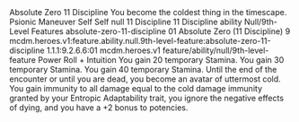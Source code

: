 <ability>
  <name>Absolute Zero</name>
  <cost>11 Discipline</cost>
  <flavor>You become the coldest thing in the timescape.</flavor>
  <keywords>
    <keyword>Psionic</keyword>
  </keywords>
  <type>Maneuver</type>
  <distance>Self</distance>
  <target>Self</target>
  <metadata>
    <class>null</class>
    <cost>11 Discipline</cost>
    <cost_amount>11</cost_amount>
    <cost_resource>Discipline</cost_resource>
    <feature_type>ability</feature_type>
    <file_dpath>Null/9th-Level Features</file_dpath>
    <item_id>absolute-zero-11-discipline</item_id>
    <item_index>01</item_index>
    <item_name>Absolute Zero (11 Discipline)</item_name>
    <level>9</level>
    <scc>mcdm.heroes.v1:feature.ability.null.9th-level-feature:absolute-zero-11-discipline</scc>
    <scdc>1.1.1:9.2.6.6:01</scdc>
    <source>mcdm.heroes.v1</source>
    <type>feature/ability/null/9th-level-feature</type>
  </metadata>
  <effects>
    <effect type="roll">
      <roll>Power Roll + Intuition</roll>
      <t1>You gain 20 temporary Stamina.</t1>
      <t2>You gain 30 temporary Stamina.</t2>
      <t3>You gain 40 temporary Stamina.</t3>
    </effect>
    <effect type="mundane">Until the end of the encounter or until you are dead, you become an avatar of uttermost cold. You gain immunity to all damage equal to the cold damage immunity granted by your Entropic Adaptability trait, you ignore the negative effects of dying, and you have a +2 bonus to potencies.</effect>
  </effects>
</ability>
